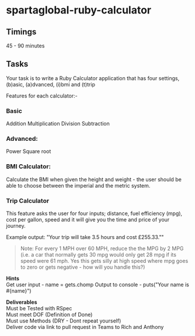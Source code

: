 # spartaglobal-ruby-calculator
## Timings
45 - 90 minutes

## Tasks
Your task is to write a Ruby Calculator application that has four settings, (b)asic, (a)dvanced, (i)bmi and (t)trip

Features for each calculator:-

### Basic
Addition
Multiplication
Division
Subtraction

### Advanced:
Power
Square root

### BMI Calculator:
Calculate the BMI when given the height and weight - the user should be able to choose between the imperial and the metric system.

### Trip Calculator
This feature asks the user for four inputs; distance, fuel efficiency (mpg), cost per gallon, speed and it will give you the time and price of your journey.

Example output: "Your trip will take 3.5 hours and cost £255.33.""

> Note: For every 1 MPH over 60 MPH, reduce the the MPG by 2 MPG (i.e. a car that normally gets 30 mpg would only get 28 mpg if its speed were 61 mph. Yes this gets silly at high speed where mpg goes to zero or gets negative - how will you handle this?)

__Hints__  
Get user input - name = gets.chomp
Output to console - puts("Your name is #{name}")

__Deliverables__  
Must be Tested with RSpec  
Must meet DOF (Definition of Done)  
Must use Methods (DRY - Dont repeat yourself)  
Deliver code via link to pull request in Teams to  Rich and Anthony
